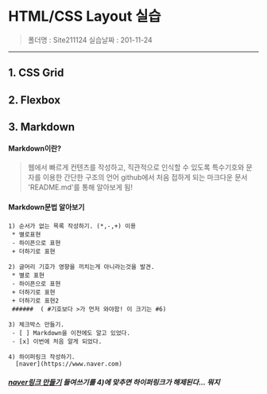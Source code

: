 # HTML/CSS Layout 실습
> 폴더명 : Site211124
> 실습날짜 : 201-11-24
---
## 1. CSS Grid

## 2. Flexbox

## 3. Markdown
 #### Markdown이란?
  > 웹에서 빠르게 컨텐츠를 작성하고, 직관적으로 인식할 수 있도록 특수기호와 문자를 이용한 간단한 구조의 언어
  > github에서 처음 접하게 되는 마크다운 문서 'README.md'를 통해 알아보게 됨!
 
 #### Markdown문법 알아보기 
    1) 순서가 없는 목록 작성하기. (*,-,+) 이용
     * 별로표현
     - 하이픈으로 표현
     + 더하기로 표현 
  
    2) 글머리 기호가 영향을 끼치는게 아니라는것을 발견.
     * 별로 표현
     - 하이픈으로 표현
     + 더하기로 표현
     + 더하기로 표현2
     ######  ( #기호보다 >가 먼저 와야함! 이 크기는 #6)
  
    3) 체크박스 만들기.
     - [ ] Markdown을 이전에도 알고 있었다. 
     - [x] 이번에 처음 알게 되었다.  

    4) 하이퍼링크 작성하기.
      [naver](https://www.naver.com) 
##### [naver링크 만들기](https://www.naver.com) 들여쓰기를 4)에 맞추면 하이퍼링크가 해제된다... 뭐지
